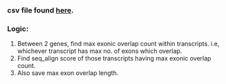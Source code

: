### csv file found [here](https://drive.google.com/drive/folders/1qqxtxIbNI7rOoxTGgXrPChz9Xh6ypH5-?usp=sharing).<br/>
### Logic: <br/>
1) Between 2 genes, find max exonic overlap count within transcripts. i.e, whichever transcript has max no. of exons which overlap. <br/>
2) Find seq_align score of those transcripts having max exonic overlap count. <br/>
3) Also save max exon overlap length.
